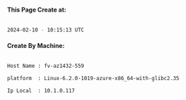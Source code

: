 
   
#### This Page Create at:

```bash

2024-02-10 - 10:15:13 UTC

```

#### Create By Machine:

```bash

Host Name : fv-az1432-559

platform  : Linux-6.2.0-1019-azure-x86_64-with-glibc2.35

Ip Local  : 10.1.0.117

```

